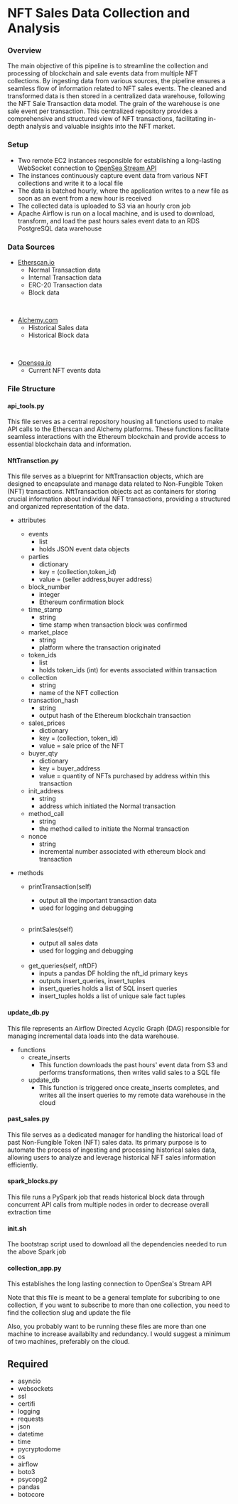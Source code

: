 # NFT Sales Data Collection and Analysis



### Overview
The main objective of this pipeline is to streamline the collection and processing of blockchain and sale events data from multiple NFT collections. By ingesting data from various sources, the pipeline ensures a seamless flow of information related to NFT sales events. The cleaned and transformed data is then stored in a centralized data warehouse, following the NFT Sale Transaction data model. The grain of the warehouse is one sale event per transaction. This centralized repository provides a comprehensive and structured view of NFT transactions, facilitating in-depth analysis and valuable insights into the NFT market.


### Setup
-  Two remote EC2 instances responsible for establishing a long-lasting WebSocket connection to [OpenSea Stream API](https://docs.opensea.io/reference/stream-api-overview)
- The instances continuously capture event data from various NFT collections and write it to a local file
- The data is batched hourly, where the application writes to a new file as soon as an event from a new hour is received
- The collected data is uploaded to S3 via an hourly cron job 
- Apache Airflow is run on a local machine, and is used to download, transform, and load the past hours sales event data to an RDS PostgreSQL data warehouse

### Data Sources

- [Etherscan.io](https://etherscan.io/apis)
    - Normal Transaction data
    - Internal Transaction data
    - ERC-20 Transaction data
    - Block data

<br>

- [Alchemy.com](https://alchemy.com)
  - Historical Sales data
  - Historical Block data

<br>

- [Opensea.io](https://docs.opensea.io/reference/api-overview)
  - Current NFT events data

### File Structure
#### api_tools.py
This file serves as a central repository housing all functions used to make API calls to the Etherscan and Alchemy platforms. These functions facilitate seamless interactions with the Ethereum blockchain and provide access to essential blockchain data and information.

#### NftTransction.py
This file serves as a blueprint for NftTransaction objects, which are designed to encapsulate and manage data related to Non-Fungible Token (NFT) transactions. NftTransaction objects act as containers for storing crucial information about individual NFT transactions, providing a structured and organized representation of the data.

- attributes
    - events
        - list
        - holds JSON event data objects
    - parties
        - dictionary
        - key = (collection,token_id) 
        - value = (seller address,buyer address)
    - block_number
        - integer
        - Ethereum confirmation block
    - time_stamp
        - string
        - time stamp when transaction block was confirmed
    - market_place
        - string
        - platform where the transaction originated
    - token_ids
        - list
        - holds token_ids (int) for events associated within transaction
    - collection
        - string
        - name of the NFT collection
    - transaction_hash
        - string
        - output hash of the Ethereum blockchain transaction
    - sales_prices
        - dictionary
        - key = (collection, token_id)
        - value = sale price of the NFT
    - buyer_qty
        - dictionary
        - key = buyer_address
        - value = quantity of NFTs purchased by address within this transaction
    - init_address
        - string
        - address which initiated the Normal transaction
    - method_call
        - string
        - the method called to initiate the Normal transaction
    - nonce
        - string
        - incremental number associated with ethereum block and transaction


- methods
    - printTransaction(self)
        - output all the important transaction data
        - used for logging and debugging

        <br>

    - printSales(self)
        - output all sales data
        - used for logging and debugging

    <br>

    - get_queries(self, nftDF)
        - inputs a pandas DF holding the nft_id primary keys
        - outputs insert_queries, insert_tuples
        - insert_queries holds a list of SQL insert queries
        - insert_tuples holds a list of unique sale fact tuples


#### update_db.py

This file represents an Airflow Directed Acyclic Graph (DAG) responsible for managing incremental data loads into the data warehouse.

- functions
    - create_inserts
        - This function downloads the past hours' event data from S3 and performs transformations, then writes valid sales to a SQL file
    - update_db
        - This function is triggered once create_inserts completes, and writes all the insert queries to my remote data warehouse in the cloud

#### past_sales.py

This file serves as a dedicated manager for handling the historical load of past Non-Fungible Token (NFT) sales data. Its primary purpose is to automate the process of ingesting and processing historical sales data, allowing users to analyze and leverage historical NFT sales information efficiently.

#### spark_blocks.py
This file runs a PySpark job that reads historical block data through
concurrent API calls from multiple nodes in order to decrease overall
extraction time

#### init.sh
The bootstrap script used to download all the dependencies needed to run
the above Spark job


#### collection_app.py

This establishes the long lasting connection to OpenSea's
Stream API

Note that this file is meant to be a general template for subcribing to
one collection, if you want to subscribe to more than one collection, 
you need to find the collection slug and update the file

Also, you probably want to be running these files are more than one machine to increase availabilty and redundancy. I would suggest a minimum of two machines, preferably on the cloud.

#### 


## Required
- asyncio
- websockets
- ssl
- certifi
- logging
- requests
- json
- datetime
- time
- pycryptodome
- os
- airflow
- boto3
- psycopg2
- pandas
- botocore

####